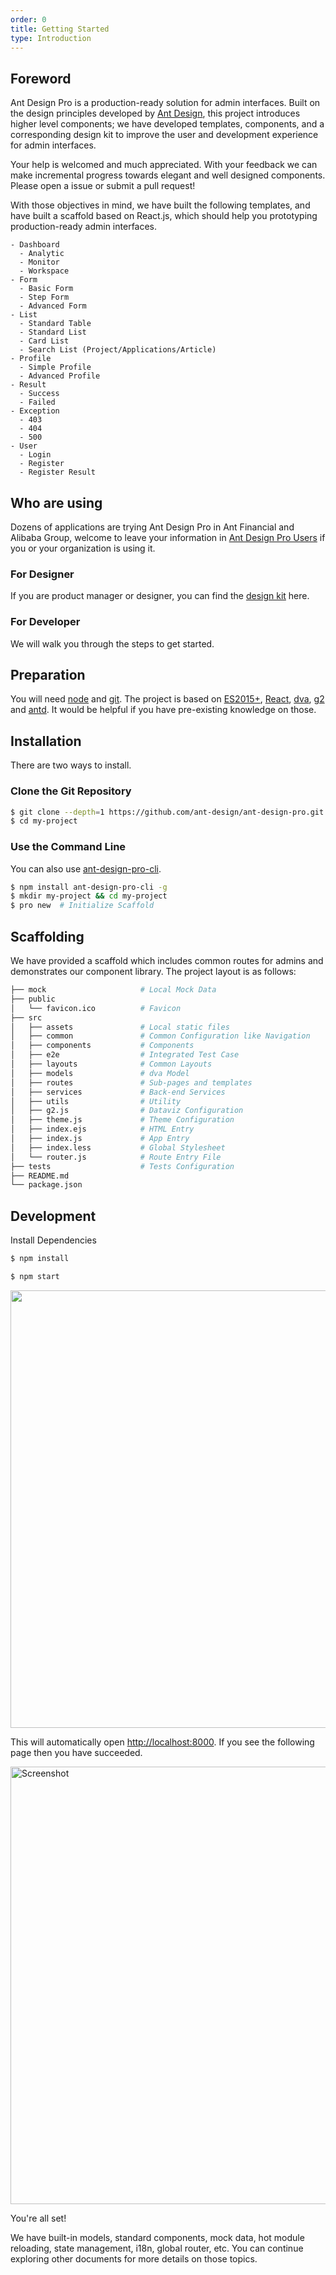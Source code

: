 ```yaml
---
order: 0
title: Getting Started
type: Introduction
---
```


## Foreword

Ant Design Pro is a production-ready solution for admin interfaces. Built on the design principles developed by [Ant Design](http://ant.design/), this project introduces higher level components; we have developed templates, components, and a   corresponding design kit to improve the user and development experience for admin interfaces.

Your help is welcomed and much appreciated. With your feedback we can make incremental progress towards elegant and well designed components. Please open a issue or submit a pull request!

With those objectives in mind, we have built the following templates, and have built a scaffold based on React.js, which should help you prototyping production-ready admin interfaces.

```
- Dashboard
  - Analytic
  - Monitor
  - Workspace
- Form
  - Basic Form
  - Step Form
  - Advanced Form
- List
  - Standard Table
  - Standard List
  - Card List
  - Search List (Project/Applications/Article)
- Profile
  - Simple Profile
  - Advanced Profile
- Result
  - Success
  - Failed
- Exception
  - 403
  - 404
  - 500
- User
  - Login
  - Register
  - Register Result
```

## Who are using

Dozens of applications are trying Ant Design Pro in Ant Financial and Alibaba Group, welcome to leave your information in [Ant Design Pro Users](https://github.com/ant-design/ant-design-pro/issues/99) if you or your organization is using it.

### For Designer

If you are product manager or designer, you can find the [design kit](/docs/resource) here.

### For Developer

We will walk you through the steps to get started.

## Preparation

You will need [node](http://nodejs.org/) and [git](https://git-scm.com/). The project is based on [ES2015+](https://babeljs.io/learn-es2015/), [React](http://facebook.github.io/react/), [dva](http://github.com/dvajs/dva), [g2](https://antv.alipay.com/zh-cn/g2/3.x/index.html) and [antd](https://ant.design/docs/react/introduce). It would be helpful if you have pre-existing knowledge on those.

## Installation

There are two ways to install.

### Clone the Git Repository

```bash
$ git clone --depth=1 https://github.com/ant-design/ant-design-pro.git my-project
$ cd my-project
```

### Use the Command Line

You can also use [ant-design-pro-cli](https://github.com/ant-design/ant-design-pro-cli).

```bash
$ npm install ant-design-pro-cli -g
$ mkdir my-project && cd my-project
$ pro new  # Initialize Scaffold
```

## Scaffolding

We have provided a scaffold which includes common routes for admins and demonstrates our component library. The project layout is as follows:

```bash
├── mock                     # Local Mock Data
├── public
│   └── favicon.ico          # Favicon
├── src
│   ├── assets               # Local static files
│   ├── common               # Common Configuration like Navigation
│   ├── components           # Components
│   ├── e2e                  # Integrated Test Case
│   ├── layouts              # Common Layouts
│   ├── models               # dva Model
│   ├── routes               # Sub-pages and templates
│   ├── services             # Back-end Services
│   ├── utils                # Utility
│   ├── g2.js                # Dataviz Configuration
│   ├── theme.js             # Theme Configuration
│   ├── index.ejs            # HTML Entry
│   ├── index.js             # App Entry
│   ├── index.less           # Global Stylesheet
│   └── router.js            # Route Entry File
├── tests                    # Tests Configuration
├── README.md
└── package.json
```

## Development

Install Dependencies

```bash
$ npm install
```

```bash
$ npm start
```

<img src="https://gw.alipayobjects.com/zos/rmsportal/DaIsSQRbNkwOXbMDhqEx.png" width="700" />

This will automatically open [http://localhost:8000](http://localhost:8000). If you see the following page then you have succeeded.

<img src="https://gw.alipayobjects.com/zos/rmsportal/psqyFTiRoXQeaNZdjppA.png" width="700" alt="Screenshot" />

You're all set!

We have built-in models, standard components, mock data, hot module reloading, state management, i18n, global router, etc.
You can continue exploring other documents for more details on those topics.
